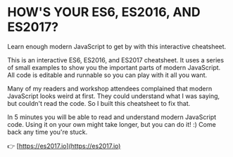 # HOW'S YOUR ES6, ES2016, AND ES2017?
Learn enough modern JavaScript to get by with this interactive cheatsheet.

This is an interactive ES6, ES2016, and ES2017 cheatsheet. It uses a series of small examples to show you the important parts of modern JavaScript. All code is editable and runnable so you can play with it all you want.

Many of my readers and workshop attendees complained that modern JavaScript looks weird at first. They could understand what I was saying, but couldn't read the code. So I built this cheatsheet to fix that.

In 5 minutes you will be able to read and understand modern JavaScript code. Using it on your own might take longer, but you can do it! :)
Come back any time you're stuck.

👉 [https://es2017.io](https://es2017.io)
